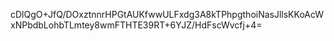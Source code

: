 cDlQgO+JfQ/DOxztnnrHPGtAUKfwwULFxdg3A8kTPhpgthoiNasJllsKKoAcWxNPbdbLohbTLmtey8wmFTHTE39RT+6YJZ/HdFscWvcfj+4=